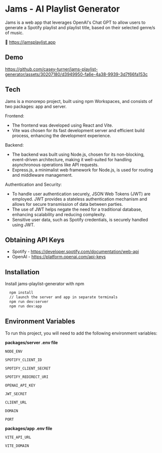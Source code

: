 # Jams - AI Playlist Generator

Jams is a web app that leverages OpenAI's Chat GPT to allow users to generate a Spotify playlist and playlist title, based on their selected genre/s of music.

🔗 https://jamsplaylist.app

## Demo

https://github.com/casey-turner/jams-playlist-generator/assets/30207180/d3949950-fa6e-4a38-9939-3d7f66fa153c

## Tech

Jams is a monorepo project, built using npm Workspaces, and consists of two packages: app and server.

Frontend:

- The frontend was developed using React and Vite.
- Vite was chosen for its fast development server and efficient build process, enhancing the development experience.

Backend:

- The backend was built using Node.js, chosen for its non-blocking, event-driven architecture, making it well-suited for handling asynchronous operations like API requests.
- Express.js, a minimalist web framework for Node.js, is used for routing and middleware management.

Authentication and Security:

- To handle user authentication securely, JSON Web Tokens (JWT) are employed. JWT provides a stateless authentication mechanism and allows for secure transmission of data between parties.
- The use of JWT helps negate the need for a traditional database, enhancing scalability and reducing complexity.
- Sensitive user data, such as Spotify credentials, is securely handled using JWT.

## Obtaining API Keys

- Spotify - https://developer.spotify.com/documentation/web-api
- OpenAI - https://platform.openai.com/api-keys

## Installation

Install jams-playlist-generator with npm

```bash
  npm install
  // launch the server and app in separate terminals
  npm run dev:server
  npm run dev:app
```

## Environment Variables

To run this project, you will need to add the following environment variables:

<b>packages/server .env file</b>

`NODE_ENV`

`SPOTIFY_CLIENT_ID`

`SPOTIFY_CLIENT_SECRET`

`SPOTIFY_REDIRECT_URI`

`OPENAI_API_KEY`

`JWT_SECRET`

`CLIENT_URL`

`DOMAIN`

`PORT`

<b>packages/app .env file</b>

`VITE_API_URL`

`VITE_DOMAIN`
